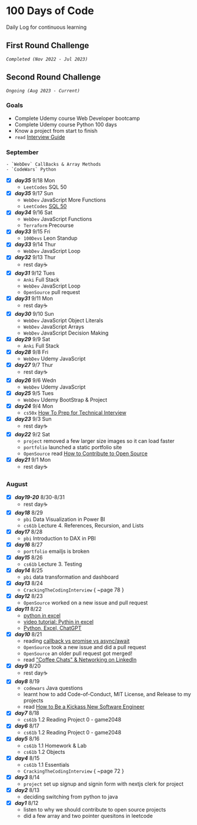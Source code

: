 # 100 Days of Code
Daily Log for continuous learning <br>
## First Round Challenge 
*`Completed (Nov 2022 - Jul 2023)`* <br>

<!-- ## To-Do
read these LinkedIn articles:
- [ ] [The 6 big weaknesses of coding bootcamps and how to fix them](https://www.linkedin.com/pulse/how-coding-bootcamps-weak-raymond-gan/).
- [ ] [My ideal coding bootcamp](https://www.linkedin.com/pulse/my-ideal-coding-bootcamp-raymond-gan/). Here's what "Raymond's Bootcamp" would be like. Do this to truly be competitive for software jobs.
- [ ] [To bootcamp grads: The cold cutthroat reality of becoming a software engineer](https://www.linkedin.com/pulse/bootcamp-grads-cold-cutthroat-reality-becoming-software-raymond-gan/). Companies often hire only < 1% of software job applicants! Startups often give you just one month to be as fast as the rest of the software team. If not, you're fired.
- [ ] To software developers: [How to make a popular LinkedIn page](https://www.linkedin.com/pulse/software-developers-how-make-popular-linkedin-page-raymond-gan/) -->

## Second Round Challenge
*`Ongoing (Aug 2023 - Current)`* <br>
### Goals
- Complete Udemy course Web Developer bootcamp
- Complete Udemy course Python 100 days
- Know a project from start to finish
- `read` [Interview Guide](https://interviewguide.dev/)    

### September
    - `WebDev` CallBacks & Array Methods
    - `CodeWars` Python

 - [x] ***day35*** 9/18 Mon
    - `LeetCodes` SQL 50
 - [x] ***day35*** 9/17 Sun
    - `WebDev` JavaScript More Functions
    - `LeetCodes` [SQL 50](https://leetcode.com/studyplan/top-sql-50/)
 - [x] ***day34*** 9/16 Sat
    - `WebDev` JavaScript Functions
    - `Terraform` Precourse
 - [x] ***day33*** 9/15 Fri
    - `100Devs` Leon Standup
 - [x] ***day33*** 9/14 Thur
    - `WebDev` JavaScript Loop
 - [x] ***day32*** 9/13 Thur
    - rest day☕
 - [x] ***day31*** 9/12 Tues
    - `Anki` Full Stack
    - `WebDev` JavaScript Loop
    - `OpenSource` pull request
 - [x] ***day31*** 9/11 Mon
    - rest day☕
 - [x] ***day30*** 9/10 Sun
    - `WebDev` JavaScript Object Literals
    - `WebDev` JavaScript Arrays
    - `WebDev` JavaScript Decision Making
 - [x] ***day29*** 9/9 Sat
    - `Anki` Full Stack
 - [x] ***day28*** 9/8 Fri
    - `WebDev` Udemy JavaScript
 - [x] ***day27*** 9/7 Thur
    - rest day☕
 - [x] ***day26*** 9/6 Wedn
    - `WebDev` Udemy JavaScript
 - [x] ***day25*** 9/5 Tues
    - `WebDev` Udemy BootStrap & Project
 - [x] ***day24*** 9/4 Mon
    - `cs50x` [How To Prep for Technical Interview](https://cs50.harvard.edu/x/2023/prepare/)
 - [x] ***day23*** 9/3 Sun
    - rest day☕
 - [x] ***day22*** 9/2 Sat
    - `project` removed a few larger size images so it can load faster
    - `portfolio` launched a static portfolio site
    - `OpenSource` read [How to Contribute to Open Source](https://opensource.guide/how-to-contribute/)
 - [x] ***day21*** 9/1 Mon
    - rest day☕
### August 
 - [x] ***day19-20*** 8/30-8/31
    - rest day☕
 - [x] ***day18*** 8/29
    - `pbi` Data Visualization in Power BI
    - `cs61b` Lecture 4. References, Recursion, and Lists
 - [x] ***day17*** 8/28
    - `pbi` Introduction to DAX in PBI 
 - [x] ***day16*** 8/27
    - `portfolio` emailjs is broken
 - [x] ***day15*** 8/26
    - `cs61b` Lecture 3. Testing
 - [x] ***day14*** 8/25
    - `pbi` data transformation and dashboard
 - [x] ***day13*** 8/24
    - `CrackingTheCodingInterview` { ~page 78 }
 - [x] ***day12*** 8/23
    - `OpenSource` worked on a new issue and pull request
 - [x] ***day11*** 8/22
    - [python in excel](https://techcommunity.microsoft.com/t5/microsoft-365-blog/introducing-python-in-excel-the-best-of-both-worlds-for-data/ba-p/3905482)
    - [video tutorial: Pythin in excel](https://www.youtube.com/watch?v=FbBXtqtRnWU&ab_channel=LeilaGharani)
    - [Python, Excel, ChatGPT](https://www.youtube.com/watch?v=-_1IaUjO-hk&ab_channel=MyOnlineTrainingHub)
 - [x] ***day10*** 8/21
    - reading [callback vs promise vs async/await](https://medium.com/@anny.huynh32/callbacks-vs-promises-vs-async-await-a66668d44c7b)
    - `OpenSource` took a new issue and did a pull request    
    - `OpenSource` an older pull request got merged!
    - read ["Coffee Chats"​ & Networking on LinkedIn](https://www.linkedin.com/pulse/beginners-guide-coffee-chats-networking-linkedin-rebecca-mclaren/)
 - [x] ***day9*** 8/20
    - rest day☕
 - [x] ***day8*** 8/19
    - `codewars` Java questions
    - learnt how to add Code-of-Conduct, MIT License, and Release to my projects
    - read [How to Be a Kickass New Software Engineer](https://www.linkedin.com/pulse/how-kickass-new-software-engineer-raymond-gan/?ref=blog.pragmaticengineer.com)
 - [x] ***day7*** 8/18
    - `cs61b` 1.2 Reading Project 0 - game2048
 - [x] ***day6*** 8/17
    - `cs61b` 1.2 Reading Project 0 - game2048
 - [x] ***day5*** 8/16
    - `cs61b` 1.1 Homework & Lab
    - `cs61b` 1.2 Objects 
 - [x] ***day4*** 8/15
    - `cs61b` 1.1 Essentials 
    - `CrackingTheCodingInterview` { ~page 72 }
 - [x] ***day3*** 8/14
    - `project` set up signup and signin form with nextjs clerk for project
 - [x] ***day2*** 8/13
    - deciding switching from python to java
 - [x] ***day1*** 8/12
    - listen to why we should contribute to open source projects 
    - did a few array and two pointer quesitons in leetcode 

<!-- Archived Goals
- `cs61b` Lecture 5. SLLists, Nested Classes, Sentinel Nodes -->